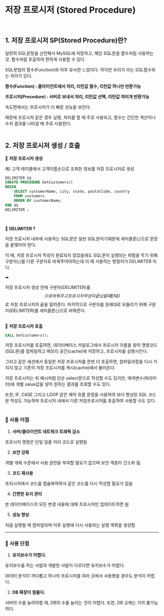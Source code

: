 # 저장 프로시저 (Stored Procedure)
<br>

## 1. 저장 프로시저 SP(Stored Procedure)란?

일련의 SQL문장을 선언해서 MySQL에 저장하고, 해당 SQL문을 함수처럼 사용하는 것. 함수처럼 호출하여 편하게 사용할 수 있다.

SQL문법의 함수(Function)와 아주 유사한 느낌이다. 하지만 우리가 아는 SQL함수와는 차이가 있다.

**함수(Function) : 클라이언트에서 처리, 리턴값 필수, 리턴값 하나만 반환가능**

**프로시저(Procedure) : 서버로 보내서 처리, 리턴값 선택, 리턴값 여러개 반환가능**

속도면에서는 프로시저가 더 빠른 성능을 보인다.

때문에 프로시저 같은 경우 실행, 처리를 할 때 주로 사용되고, 함수는 간단한 계산이나 수치 결과를 나타낼 때 주로 사용한다.
<br>
<br>

## 2. 저장 프로시저 생성 / 호출

🔸 **저장 프로시저 생성**

예) 고객 테이블에서 고객이름순으로 조회한 정보를 저장 프로시저로 생성

```sql
DELIMITER $$
CREATE PROCEDURE GetCustomers()
BEGIN
	SELECT customerName, city, state, postalCode, country
    FROM customers
    ORDER BY customerName;
END $$
DELIMITER ;
```
<br>

🔹 **DELIMITER ?**

저장 프로시저 내부에 사용하는 SQL문은 일반 SQL문이기때문에 세미콜론(;)으로 문장을 끝맺어야 한다.

이 때, 저장 프로시저 작성이 완료되지 않았음에도 SQL문이 실행되는 위험을 막기 위해 구분자(;)를 다른 구분자로 바꿔주어야하는데 이 때 사용하는 명령어가 DELIMITER 이다.

➡

저장 프로시저 생성 전에 구분자(DELIMITER)를 $$ 으로 바꿔주고 프로시저 작성이 끝났을 때 END $$ 로 저장 프로시저의 끝을 알려준다. 마지막으로 구분자를 원래대로 되돌리기 위해 구분자(DELIMITER)를 세미콜론(;)으로 바꿔준다.
<br>
<br>

🔸 **저장 프로시저 호출**

```sql
CALL GetCustomers();
```

저장 프로시저를 호출하면, 데이터베이스 카달로그에서 프로시저 이름을 찾아 명령코드(SQL문)를 컴파일하고 메모리 공간(cache)에 저장하고, 프로시저를 실행시킨다.

그리고 같은 세션에서 동일한 저장 프로시저를 한번 더 호출하면, 컴파일과정을 다시 거치지 않고 기존의 저장 프로시저를 캐시(cache)에서 불러온다.

저장 프로시저는 위 예시처럼 단순 select문으로 작성할 수도 있지만, 매개변수(파라미터)에 개별 value값을 넣어 원하는 결과를 조회할 수도 있다.

또한, IF, CASE 그리고 LOOP 같은 제어 흐름 문장을 사용하여 보다 향상된 SQL 코드문 작성도 가능하며 프로시저 내에서 다른 저장프로시저를 호출하여 사용할 수도 있다.
<br>
<br>

### **💾 사용 이점**

1. **서버/클라이언트 네트워크 트래픽 감소**

프로시저 명령은 단일 일괄 처리 코드로 실행됨

2. **보안 강화**

개별 개체 수준에서 사용 권한을 부여할 필요가 없으며 보안 계층이 간소화 됨.

3. **코드 재사용**

프리시저에서 코드를 캡슐화하여서 같은 코드를 다시 작성할 필요가 없음

4. **간편한 유지 관리**

본 데이터베이스의 모든 변경 내용에 대해 프로시저만 업데이트하면 됨

5. **성능 향상**

처음 실행될 때 컴파일되며 이후 실행에 다시 사용되는 실행 계획을 생성함.

---

### **💾** 사용 단점

1. **유지보수가 어렵다.**

유지보수를 하는 사람과 개발한 사람이 다르다면 유지보수가 어렵다. 

데이터 분석이 까다롭고 하나의 프로시저를 여러 곳에서 사용했을 경우도 분석이 어렵다.

2. **DB 확장이 힘들다.**

서버의 수를 늘려야할 때, DB의 수를 늘리는 것이 어렵다. 또한,  DB 교체는 거의 불가능하다.
